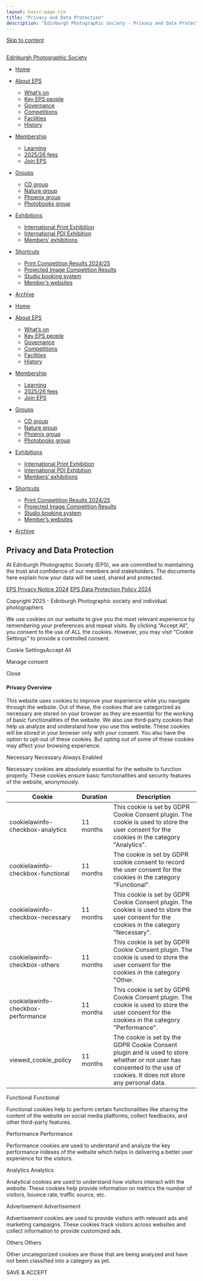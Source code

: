 ```yaml
---
layout: basic-page.njk
title: "Privacy and Data Protection"
description: "Edinburgh Photographic Society - Privacy and Data Protection Policy"
---
```

[Skip to content](#main)

 ![](data:image/gif;base64,R0lGODlhAQABAAAAACH5BAEKAAEALAAAAAABAAEAAAICTAEAOw==)

[Edinburgh Photographic Society](https://www.edinburghphotographicsociety.co.uk/wp)

- [Home](/)
- [About EPS](/about-eps/)
  - [What’s on](/whats-on/)
  - [Key EPS people](/people/)
  - [Governance](/people-and-governance/)
  - [Competitions](/competitions-v2-2/)
  - [Facilities](/facilities/)
  - [History](/history/)

- [Membership](/membership/)
  - [Learning](/learning/)
  - [2025/26 fees](/membership/#fees)
  - [Join EPS](/membership/)

- [Groups](/groups/)
  - [CD group](/creative-digital/)
  - [Nature group](/nature-group/)
  - [Phoenix group](/phoenix/)
  - [Photobooks group](/photobooks/)

- [Exhibitions](/exhibitions/)
  - [International Print Exhibition](/international-ex-entries/)
  - [International PDI Exhibition](/international-pdi-entries/)
  - [Members’ exhibitions](/members-exhibitions/)

- [Shortcuts](/shortcuts/)
  - [Print Competition Results 2024/25](/competition-results/print-competition-results/)
  - [Projected Image Competition Results](/competition-results/projected-image-competition-results/)
  - [Studio booking system](https://www.edinburghphotographicsociety.co.uk/bookings/Web/?)
  - [Member’s websites](/member-websites/)

- [Archive](/archive-intro/)

- [Home](/)
- [About EPS](/about-eps/)
  - [What’s on](/whats-on/)
  - [Key EPS people](/people/)
  - [Governance](/people-and-governance/)
  - [Competitions](/competitions-v2-2/)
  - [Facilities](/facilities/)
  - [History](/history/)

- [Membership](/membership/)
  - [Learning](/learning/)
  - [2025/26 fees](/membership/#fees)
  - [Join EPS](/membership/)

- [Groups](/groups/)
  - [CD group](/creative-digital/)
  - [Nature group](/nature-group/)
  - [Phoenix group](/phoenix/)
  - [Photobooks group](/photobooks/)

- [Exhibitions](/exhibitions/)
  - [International Print Exhibition](/international-ex-entries/)
  - [International PDI Exhibition](/international-pdi-entries/)
  - [Members’ exhibitions](/members-exhibitions/)

- [Shortcuts](/shortcuts/)
  - [Print Competition Results 2024/25](/competition-results/print-competition-results/)
  - [Projected Image Competition Results](/competition-results/projected-image-competition-results/)
  - [Studio booking system](https://www.edinburghphotographicsociety.co.uk/bookings/Web/?)
  - [Member’s websites](/member-websites/)

- [Archive](/archive-intro/)

## Privacy and Data Protection

At Edinburgh Photographic Society (EPS), we are committed to maintaining the trust and confidence of our members and stakeholders. The documents here explain how your data will be used, shared and protected.

[EPS Privacy Notice 2024](https://www.dropbox.com/scl/fi/l7o6oj4n3723osjsl9aoj/EPS-Privacy-Notice-2024-V2.0.pdf?rlkey=6ifmawy95qhjomnwka6qkqyds&dl=0)
[EPS Data Protection Policy 2024](https://www.dropbox.com/scl/fi/atzhrs3b6ij4avo3caaji/EPS-Data-Protection-Policy-2024-V2.1.pdf?rlkey=3t7pabuudeyg1d2uds9ocbpxv&dl=0)

 Copyright 2025 - Edinburgh Photographic society and individual photographers

We use cookies on our website to give you the most relevant experience by remembering your preferences and repeat visits. By clicking “Accept All”, you consent to the use of ALL the cookies. However, you may visit "Cookie Settings" to provide a controlled consent.

Cookie SettingsAccept All

Manage consent

Close

#### Privacy Overview

This website uses cookies to improve your experience while you navigate through the website. Out of these, the cookies that are categorized as necessary are stored on your browser as they are essential for the working of basic functionalities of the website. We also use third-party cookies that help us analyze and understand how you use this website. These cookies will be stored in your browser only with your consent. You also have the option to opt-out of these cookies. But opting out of some of these cookies may affect your browsing experience.

 Necessary
Necessary
Always Enabled

 Necessary cookies are absolutely essential for the website to function properly. These cookies ensure basic functionalities and security features of the website, anonymously.

| Cookie | Duration | Description |
| --- | --- | --- |
| cookielawinfo-checkbox-analytics | 11 months | This cookie is set by GDPR Cookie Consent plugin. The cookie is used to store the user consent for the cookies in the category "Analytics". |
| cookielawinfo-checkbox-functional | 11 months | The cookie is set by GDPR cookie consent to record the user consent for the cookies in the category "Functional". |
| cookielawinfo-checkbox-necessary | 11 months | This cookie is set by GDPR Cookie Consent plugin. The cookies is used to store the user consent for the cookies in the category "Necessary". |
| cookielawinfo-checkbox-others | 11 months | This cookie is set by GDPR Cookie Consent plugin. The cookie is used to store the user consent for the cookies in the category "Other. |
| cookielawinfo-checkbox-performance | 11 months | This cookie is set by GDPR Cookie Consent plugin. The cookie is used to store the user consent for the cookies in the category "Performance". |
| viewed\_cookie\_policy | 11 months | The cookie is set by the GDPR Cookie Consent plugin and is used to store whether or not user has consented to the use of cookies. It does not store any personal data. |

 Functional
Functional

 Functional cookies help to perform certain functionalities like sharing the content of the website on social media platforms, collect feedbacks, and other third-party features.

 Performance
Performance

 Performance cookies are used to understand and analyze the key performance indexes of the website which helps in delivering a better user experience for the visitors.

 Analytics
Analytics

 Analytical cookies are used to understand how visitors interact with the website. These cookies help provide information on metrics the number of visitors, bounce rate, traffic source, etc.

 Advertisement
Advertisement

 Advertisement cookies are used to provide visitors with relevant ads and marketing campaigns. These cookies track visitors across websites and collect information to provide customized ads.

 Others
Others

 Other uncategorized cookies are those that are being analyzed and have not been classified into a category as yet.

SAVE & ACCEPT